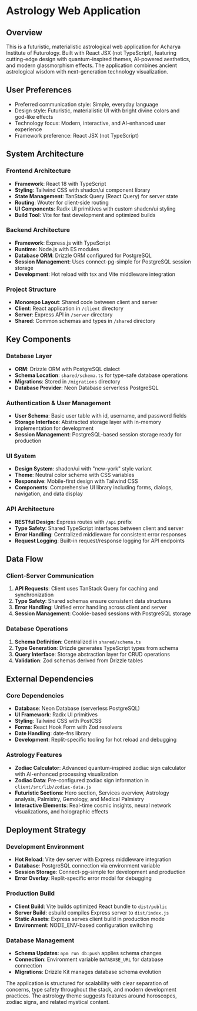 # Astrology Web Application

## Overview

This is a futuristic, materialistic astrological web application for Acharya Institute of Futurology. Built with React JSX (not TypeScript), featuring cutting-edge design with quantum-inspired themes, AI-powered aesthetics, and modern glassmorphism effects. The application combines ancient astrological wisdom with next-generation technology visualization.

## User Preferences

- Preferred communication style: Simple, everyday language
- Design style: Futuristic, materialistic UI with bright divine colors and god-like effects
- Technology focus: Modern, interactive, and AI-enhanced user experience
- Framework preference: React JSX (not TypeScript)

## System Architecture

### Frontend Architecture
- **Framework**: React 18 with TypeScript
- **Styling**: Tailwind CSS with shadcn/ui component library
- **State Management**: TanStack Query (React Query) for server state
- **Routing**: Wouter for client-side routing
- **UI Components**: Radix UI primitives with custom shadcn/ui styling
- **Build Tool**: Vite for fast development and optimized builds

### Backend Architecture
- **Framework**: Express.js with TypeScript
- **Runtime**: Node.js with ES modules
- **Database ORM**: Drizzle ORM configured for PostgreSQL
- **Session Management**: Uses connect-pg-simple for PostgreSQL session storage
- **Development**: Hot reload with tsx and Vite middleware integration

### Project Structure
- **Monorepo Layout**: Shared code between client and server
- **Client**: React application in `/client` directory
- **Server**: Express API in `/server` directory
- **Shared**: Common schemas and types in `/shared` directory

## Key Components

### Database Layer
- **ORM**: Drizzle ORM with PostgreSQL dialect
- **Schema Location**: `shared/schema.ts` for type-safe database operations
- **Migrations**: Stored in `/migrations` directory
- **Database Provider**: Neon Database serverless PostgreSQL

### Authentication & User Management
- **User Schema**: Basic user table with id, username, and password fields
- **Storage Interface**: Abstracted storage layer with in-memory implementation for development
- **Session Management**: PostgreSQL-based session storage ready for production

### UI System
- **Design System**: shadcn/ui with "new-york" style variant
- **Theme**: Neutral color scheme with CSS variables
- **Responsive**: Mobile-first design with Tailwind CSS
- **Components**: Comprehensive UI library including forms, dialogs, navigation, and data display

### API Architecture
- **RESTful Design**: Express routes with `/api` prefix
- **Type Safety**: Shared TypeScript interfaces between client and server
- **Error Handling**: Centralized middleware for consistent error responses
- **Request Logging**: Built-in request/response logging for API endpoints

## Data Flow

### Client-Server Communication
1. **API Requests**: Client uses TanStack Query for caching and synchronization
2. **Type Safety**: Shared schemas ensure consistent data structures
3. **Error Handling**: Unified error handling across client and server
4. **Session Management**: Cookie-based sessions with PostgreSQL storage

### Database Operations
1. **Schema Definition**: Centralized in `shared/schema.ts`
2. **Type Generation**: Drizzle generates TypeScript types from schema
3. **Query Interface**: Storage abstraction layer for CRUD operations
4. **Validation**: Zod schemas derived from Drizzle tables

## External Dependencies

### Core Dependencies
- **Database**: Neon Database (serverless PostgreSQL)
- **UI Framework**: Radix UI primitives
- **Styling**: Tailwind CSS with PostCSS
- **Forms**: React Hook Form with Zod resolvers
- **Date Handling**: date-fns library
- **Development**: Replit-specific tooling for hot reload and debugging

### Astrology Features
- **Zodiac Calculator**: Advanced quantum-inspired zodiac sign calculator with AI-enhanced processing visualization
- **Zodiac Data**: Pre-configured zodiac sign information in `client/src/lib/zodiac-data.js`
- **Futuristic Sections**: Hero section, Services overview, Astrology analysis, Palmistry, Gemology, and Medical Palmistry
- **Interactive Elements**: Real-time cosmic insights, neural network visualizations, and holographic effects

## Deployment Strategy

### Development Environment
- **Hot Reload**: Vite dev server with Express middleware integration
- **Database**: PostgreSQL connection via environment variable
- **Session Storage**: Connect-pg-simple for development and production
- **Error Overlay**: Replit-specific error modal for debugging

### Production Build
- **Client Build**: Vite builds optimized React bundle to `dist/public`
- **Server Build**: esbuild compiles Express server to `dist/index.js`
- **Static Assets**: Express serves client build in production mode
- **Environment**: NODE_ENV-based configuration switching

### Database Management
- **Schema Updates**: `npm run db:push` applies schema changes
- **Connection**: Environment variable `DATABASE_URL` for database connection
- **Migrations**: Drizzle Kit manages database schema evolution

The application is structured for scalability with clear separation of concerns, type safety throughout the stack, and modern development practices. The astrology theme suggests features around horoscopes, zodiac signs, and related mystical content.